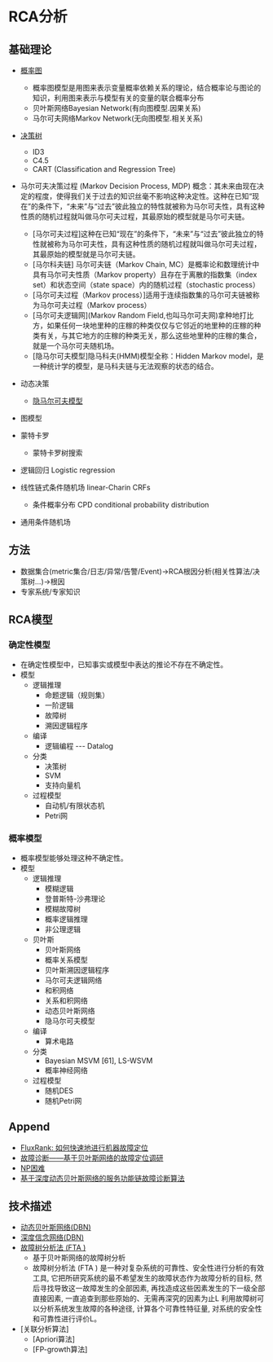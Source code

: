 # RCA分析

## 基础理论
* [概率图](https://www.cnblogs.com/mantch/p/11179933.html)
    * 概率图模型是用图来表示变量概率依赖关系的理论，结合概率论与图论的知识，利用图来表示与模型有关的变量的联合概率分布
    * 贝叶斯网络Bayesian Network(有向图模型.因果关系)
	* 马尔可夫网络Markov Network(无向图模型.相关关系)
* [决策树]()
    * ID3
	* C4.5
	* CART (Classification and Regression Tree)
* 马尔可夫决策过程 (Markov Decision Process, MDP) 概念：其未来由现在决定的程度，使得我们关于过去的知识丝毫不影响这种决定性。这种在已知“现在”的条件下，“未来”与“过去”彼此独立的特性就被称为马尔可夫性，具有这种性质的随机过程就叫做马尔可夫过程，其最原始的模型就是马尔可夫链。
    * [马尔可夫过程]这种在已知“现在”的条件下，“未来”与“过去”彼此独立的特性就被称为马尔可夫性，具有这种性质的随机过程就叫做马尔可夫过程，其最原始的模型就是马尔可夫链。
    * [马尔科夫链] 马尔可夫链（Markov Chain, MC）是概率论和数理统计中具有马尔可夫性质（Markov property）且存在于离散的指数集（index set）和状态空间（state space）内的随机过程（stochastic process）
	* [马尔可夫过程（Markov process）]适用于连续指数集的马尔可夫链被称为马尔可夫过程（Markov process）
    * [马尔可夫逻辑网](Markov Random Field,也叫马尔可夫网)拿种地打比方，如果任何一块地里种的庄稼的种类仅仅与它邻近的地里种的庄稼的种类有关，与其它地方的庄稼的种类无关，那么这些地里种的庄稼的集合，就是一个马尔可夫随机场。 
    * [隐马尔可夫模型]隐马科夫(HMM)模型全称：Hidden Markov model，是一种统计学的模型，是马科夫链与无法观察的状态的结合。
* 动态决策
    * [隐马尔可夫模型](http://kibo.tech/2018/04/25/33-%E5%8A%A8%E6%80%81%E5%86%B3%E7%AD%96%E2%80%94%E2%80%94%E9%9A%90%E9%A9%AC%E5%B0%94%E7%A7%91%E5%A4%AB%E6%A8%A1%E5%9E%8B/)
* 图模型

* 蒙特卡罗
    * 蒙特卡罗树搜索

* 逻辑回归 Logistic regression
* 线性链式条件随机场 linear-Charin CRFs
    * 条件概率分布 CPD conditional probability distribution
* 通用条件随机场
	
## 方法
* 数据集合(metric集合/日志/异常/告警/Event)->RCA根因分析(相关性算法/决策树...)->根因
* 专家系统/专家知识



## RCA模型

### 确定性模型
* 在确定性模型中，已知事实或模型中表达的推论不存在不确定性。
* 模型
    * 逻辑推理
        * 命题逻辑（规则集）
        * 一阶逻辑
        * 故障树
        * 溯因逻辑程序
    * 编译
        * 逻辑编程 --- Datalog
    * 分类
        * 决策树
        * SVM
        * 支持向量机
    * 过程模型
        * 自动机/有限状态机
        * Petri网
		
### 概率模型
* 概率模型能够处理这种不确定性。
* 模型
    * 逻辑推理
        * 模糊逻辑
        * 登普斯特-沙弗理论
        * 模糊故障树
        * 概率逻辑推理
        * 非公理逻辑
    * 贝叶斯
        * 贝叶斯网络
        * 概率关系模型
        * 贝叶斯溯因逻辑程序
        * 马尔可夫逻辑网络
        * 和积网络
        * 关系和积网络
        * 动态贝叶斯网络
        * 隐马尔可夫模型
    * 编译
        * 算术电路
    * 分类
        * Bayesian MSVM [61], LS-WSVM
        * 概率神经网络
    * 过程模型
        * 随机DES
        * 随机Petri网





## Append
* [FluxRank: 如何快速地进行机器故障定位](https://zhuanlan.zhihu.com/p/114918107)
* [故障诊断——基于贝叶斯网络的故障定位调研](http://blog.sina.com.cn/s/blog_135031dae0102x9yi.html)
* [NP困难](https://zh.wikipedia.org/wiki/NP%E5%9B%B0%E9%9A%BE)
* [基于深度动态贝叶斯网络的服务功能链故障诊断算法](http://jeit.ie.ac.cn/cn/article/doi/10.11999/JEIT200029?viewType=HTML)


## 技术描述
* [动态贝叶斯网络(DBN)]()
* [深度信念网络(DBN)]()
* [故障树分析法 (FTA ) ](https://baike.baidu.com/item/%E6%95%85%E9%9A%9C%E6%A0%91%E5%88%86%E6%9E%90%E6%B3%95)
    * 基于贝叶斯网络的故障树分析
	* 故障树分析法 (FTA ) 是一种对复杂系统的可靠性、安全性进行分析的有效工具, 它把所研究系统的最不希望发生的故障状态作为故障分析的目标, 然后寻找导致这一故障发生的全部因素, 再找造成这些因素发生的下一级全部直接因素, 一直追查到那些原始的、无需再深究的因素为止L 利用故障树可以分析系统发生故障的各种途径, 计算各个可靠性特征量, 对系统的安全性和可靠性进行评价L。
* [关联分析算法]
    * [Apriori算法]
	* [FP-growth算法]






















